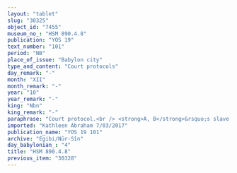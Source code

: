 ```yaml
---
layout: "tablet"
slug: "30325"
object_id: "7455"
museum_no_: "HSM 890.4.8"
publication: "YOS 19"
text_number: "101"
period: "NB"
place_of_issue: "Babylon city"
type_and_content: "Court protocols"
day_remark: "-"
month: "XII"
month_remark: "-"
year: "10"
year_remark: "-"
king: "Nbn"
king_remark: "-"
paraphrase: "Court protocol.<br /> <strong>A, B</strong>&rsquo;s slave, says thus to the judges of Nabonidus: &ldquo;<strong>B</strong> loaded a shipment of 480 kor (c. 86400 l) of <em>epirūtu-</em>dates from the hinterland onto <strong>C</strong>&lsquo;s boat (<strong>C</strong> being a boatman, <em>mallāhu</em>), who was responsible for the shipping. When the boat arrived to Babylon, <strong>C</strong> gave me <strong>A</strong>&rsquo;s message (<em>&scaron;ipirtu</em>) that recorded the amount of 480 kor (c. 86400 l), but after a verification I have found that 47;1 kor (c. 8496 l) of dates were missing. I raised a claim against <strong>C</strong> concerning the shortfall (<em>mi</em><em>ṭ</em><em>ītu</em>), but he denied having taken the dates and has not refunded the loss. Therefore I have brought him before you: establish your decision!&rdquo;. The judges heard this deposition, read the pertinent written documents and interrogated <strong>C</strong>: they established that <strong>C </strong>must give 40 kor (c. 7200 l) of dates to <strong>A</strong>, corresponding to the shortfall of dates from the original load. Names of 5 judges and the scribe.<br /> &nbsp;<br /> <strong>A</strong> = Nergal-rēṣūa; <strong>B</strong> = Iddin-Marduk; <strong>C</strong> = Amurru-natan/Ammāya"
imported: "Kathleen Abraham 7/03/2017"
publication_name: "YOS 19 101"
archive: "Egibi/Nūr-Sîn"
day_babylonian_: "4"
title: "HSM 890.4.8"
previous_item: "30328"
---
```

